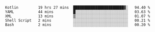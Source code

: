 <!--START_SECTION:waka-->
```text
Kotlin         19 hrs 27 mins  ███████████████████████▓░   94.40 % 
YAML           44 mins         █░░░░░░░░░░░░░░░░░░░░░░░░   03.63 % 
XML            13 mins         ▒░░░░░░░░░░░░░░░░░░░░░░░░   01.07 % 
Shell Script   2 mins          ░░░░░░░░░░░░░░░░░░░░░░░░░   00.21 % 
Bash           2 mins          ░░░░░░░░░░░░░░░░░░░░░░░░░   00.20 % 
```
<!--END_SECTION:waka-->
